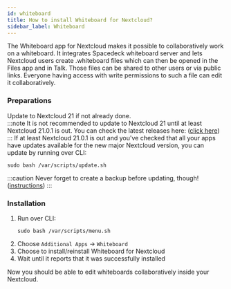```yaml
---
id: whiteboard
title: How to install Whiteboard for Nextcloud?
sidebar_label: Whiteboard
---
```


The Whiteboard app for Nextcloud makes it possible to collaboratively work on a whiteboard. It integrates Spacedeck whiteboard server and lets Nextcloud users create .whiteboard files which can then be opened in the Files app and in Talk. Those files can be shared to other users or via public links. Everyone having access with write permissions to such a file can edit it collaboratively.

### Preparations
Update to Nextcloud 21 if not already done.<br/>
:::note
It is not recommended to update to Nextcloud 21 until at least Nextcloud 21.0.1 is out. You can check the latest releases here: ([click here](https://github.com/nextcloud/server/releases))
:::
If at least Nextcloud 21.0.1 is out and you've checked that all your apps have updates available for the new major Nextcloud version, you can update by running over CLI:
```shell
sudo bash /var/scripts/update.sh
```
:::caution
Never forget to create a backup before updating, though! ([instructions](./manual-backup))
:::

### Installation
1. Run over CLI:
    ```shell
    sudo bash /var/scripts/menu.sh
    ```
1. Choose `Additional Apps` -> `Whiteboard`
1. Choose to install/reinstall Whiteboard for Nextcloud
1. Wait until it reports that it was successfully installed

Now you should be able to edit whiteboards collaboratively inside your Nextcloud.
